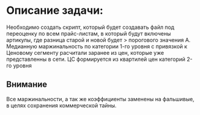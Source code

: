 # Описание задачи:
Необходимо создать скрипт, который будет создавать файл под переоценку по всем прайс-листам, в который будут включены артикулы,
где разница старой и новой будет > порогового значения A.
Медианную маржинальность по категории 1-го уровня с привязкой к Ценовому сегменту расчитали заранее из цен, которые уже представленны в сети.
ЦС формируется из квартилей цен категорий 2-го уровня
## Внимание
Все маржинальности, а так же коэффициенты заменены на фальшивые, в целях сохранения коммерческой тайны.
